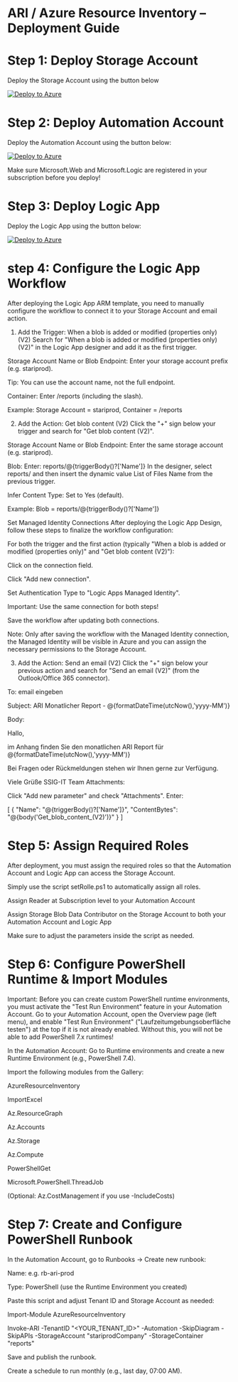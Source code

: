 # ARI / Azure Resource Inventory – Deployment Guide

# Step 1: Deploy Storage Account
Deploy the Storage Account using the button below

[![Deploy to Azure](https://aka.ms/deploytoazurebutton)](https://portal.azure.com/#create/Microsoft.Template/uri/https%3A%2F%2Fraw.githubusercontent.com%2FSSIG-IT%2Fari-deployment%2Fmain%2Fstorage-account.json)



# Step 2: Deploy Automation Account
Deploy the Automation Account using the button below:

[![Deploy to Azure](https://aka.ms/deploytoazurebutton)](https://portal.azure.com/#create/Microsoft.Template/uri/https%3A%2F%2Fraw.githubusercontent.com%2FSSIG-IT%2Fari-deployment%2Fmain%2Fautomation-account.json)

Make sure Microsoft.Web and Microsoft.Logic are registered in your subscription before you deploy!




# Step 3: Deploy Logic App
Deploy the Logic App using the button below:

[![Deploy to Azure](https://aka.ms/deploytoazurebutton)](https://portal.azure.com/#create/Microsoft.Template/uri/https%3A%2F%2Fraw.githubusercontent.com%2FSSIG-IT%2Fari-deployment%2Fmain%2Flogic-app.json)


# step 4: Configure the Logic App Workflow
After deploying the Logic App ARM template, you need to manually configure the workflow to connect it to your Storage Account and email action.

1. Add the Trigger: When a blob is added or modified (properties only) (V2)
Search for "When a blob is added or modified (properties only) (V2)" in the Logic App designer and add it as the first trigger.

Storage Account Name or Blob Endpoint:
Enter your storage account prefix (e.g. stariprod).

Tip: You can use the account name, not the full endpoint.

Container:
Enter /reports (including the slash).


Example: Storage Account = stariprod, Container = /reports

2. Add the Action: Get blob content (V2)
Click the "+" sign below your trigger and search for "Get blob content (V2)".

Storage Account Name or Blob Endpoint:
Enter the same storage account (e.g. stariprod).

Blob:
Enter: reports/@{triggerBody()?['Name']}
In the designer, select reports/ and then insert the dynamic value List of Files Name from the previous trigger.

Infer Content Type:
Set to Yes (default).


Example: Blob = reports/@{triggerBody()?['Name']}

Set Managed Identity Connections
After deploying the Logic App Design, follow these steps to finalize the workflow configuration:

For both the trigger and the first action (typically "When a blob is added or modified (properties only)" and "Get blob content (V2)"):

Click on the connection field.

Click "Add new connection".

Set Authentication Type to "Logic Apps Managed Identity".

Important: Use the same connection for both steps!

Save the workflow after updating both connections.

Note: Only after saving the workflow with the Managed Identity connection, the Managed Identity will be visible in Azure and you can assign the necessary permissions to the Storage Account.

3. Add the Action: Send an email (V2)
Click the "+" sign below your previous action and search for "Send an email (V2)" (from the Outlook/Office 365 connector).

To:
email eingeben

Subject:
ARI Monatlicher Report - @{formatDateTime(utcNow(),'yyyy-MM')}

Body:

Hallo,

im Anhang finden Sie den monatlichen ARI Report für @{formatDateTime(utcNow(),'yyyy-MM')}

Bei Fragen oder Rückmeldungen stehen wir Ihnen gerne zur Verfügung.

Viele Grüße
SSIG-IT Team
Attachments:

Click "Add new parameter" and check "Attachments".
Enter:

[
  {
    "Name": "@{triggerBody()?['Name']}",
    "ContentBytes": "@{body('Get_blob_content_(V2)')}"
  }
]


# Step 5: Assign Required Roles
After deployment, you must assign the required roles so that the Automation Account and Logic App can access the Storage Account.

Simply use the script setRolle.ps1 to automatically assign all roles.


Assign Reader at Subscription level to your Automation Account

Assign Storage Blob Data Contributor on the Storage Account to both your Automation Account and Logic App

Make sure to adjust the parameters inside the script as needed.

# Step 6: Configure PowerShell Runtime & Import Modules

Important:
Before you can create custom PowerShell runtime environments, you must activate the "Test Run Environment" feature in your Automation Account.
Go to your Automation Account, open the Overview page (left menu), and enable "Test Run Environment" ("Laufzeitumgebungsoberfläche testen") at the top if it is not already enabled.
Without this, you will not be able to add PowerShell 7.x runtimes!

In the Automation Account:
Go to Runtime environments and create a new Runtime Environment (e.g., PowerShell 7.4).

Import the following modules from the Gallery:

AzureResourceInventory

ImportExcel

Az.ResourceGraph

Az.Accounts

Az.Storage

Az.Compute

PowerShellGet

Microsoft.PowerShell.ThreadJob

(Optional: Az.CostManagement if you use -IncludeCosts)

# Step 7: Create and Configure PowerShell Runbook
In the Automation Account, go to Runbooks → Create new runbook:

Name: e.g. rb-ari-prod

Type: PowerShell (use the Runtime Environment you created)

Paste this script and adjust Tenant ID and Storage Account as needed:

Import-Module AzureResourceInventory

Invoke-ARI -TenantID "<YOUR_TENANT_ID>" -Automation -SkipDiagram -SkipAPIs -StorageAccount "stariprodCompany" -StorageContainer "reports"

Save and publish the runbook.

Create a schedule to run monthly (e.g., last day, 07:00 AM).


